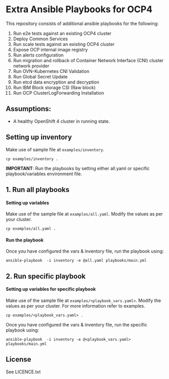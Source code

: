 # Extra Ansible Playbooks for OCP4

This repository consists of additional ansible playbooks for the following:

1. Run e2e tests against an existing OCP4 cluster
2. Deploy Common Services
3. Run scale tests against an existing OCP4 cluster
4. Expose OCP internal image registry
5. Run alerts configuration
6. Run migration and rollback of Container Network Interface (CNI) cluster network provider
7. Run OVN-Kubernetes CNI Validation 
8. Run Global Secret Update
9. Run etcd data encryption and decryption
10. Run IBM Block storage CSI (Raw block)
11. Run OCP ClusterLogForwarding Installation

## Assumptions:

 - A healthy OpenShift 4 cluster in running state.

## Setting up inventory

Make use of sample file at `examples/inventory`.

```
cp examples/inventory .
```

**IMPORTANT**: Run the playbooks by setting either all.yaml or specific playbook/variables environment file.

## 1. Run all playbooks

#### Setting up variables

Make use of the sample file at `examples/all.yaml`. Modify the values as per your cluster.

```
cp examples/all.yaml .
```

#### Run the playbook

Once you have configured the vars & inventory file, run the playbook using:

```
ansible-playbook  -i inventory -e @all.yaml playbooks/main.yml
```

## 2. Run specific playbook

#### Setting up variables for specific playbook

Make use of the sample file at `examples/<playbook_vars.yaml>`. Modify the values as per your cluster. For more information refer to examples.

```
cp examples/<playbook_vars.yaml> .
```

Once you have configured the vars & inventory file, run the specific playbook using:

```
ansible-playbook  -i inventory -e @<playbook_vars.yaml> playbooks/main.yml
```

License
-------

See LICENCE.txt


